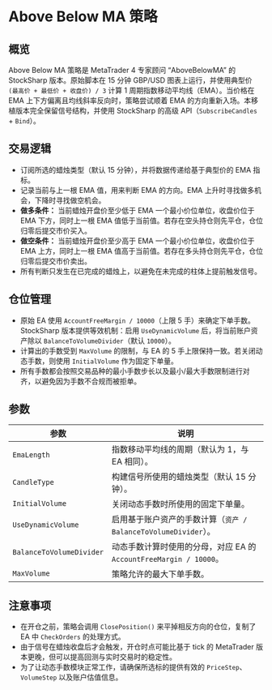 # Above Below MA 策略

## 概览
Above Below MA 策略是 MetaTrader 4 专家顾问 “AboveBelowMA” 的 StockSharp 版本。原始脚本在 15 分钟 GBP/USD 图表上运行，并使用典型价 `(最高价 + 最低价 + 收盘价) / 3` 计算 1 周期指数移动平均线（EMA）。当价格在 EMA 上下方偏离且均线斜率反向时，策略尝试顺着 EMA 的方向重新入场。本移植版本完全保留信号结构，并使用 StockSharp 的高级 API（`SubscribeCandles` + `Bind`）。

## 交易逻辑
- 订阅所选的蜡烛类型（默认 15 分钟），并将数据传递给基于典型价的 EMA 指标。
- 记录当前与上一根 EMA 值，用来判断 EMA 的方向。EMA 上升时寻找做多机会，下降时寻找做空机会。
- **做多条件：** 当前蜡烛开盘价至少低于 EMA 一个最小价位单位，收盘价位于 EMA 下方，同时上一根 EMA 值低于当前值。若存在空头持仓则先平仓，仓位归零后提交市价买入。
- **做空条件：** 当前蜡烛开盘价至少高于 EMA 一个最小价位单位，收盘价位于 EMA 上方，同时上一根 EMA 值高于当前值。若存在多头持仓则先平仓，仓位归零后提交市价卖出。
- 所有判断只发生在已完成的蜡烛上，以避免在未完成的柱体上提前触发信号。

## 仓位管理
- 原始 EA 使用 `AccountFreeMargin / 10000`（上限 5 手）来确定下单手数。StockSharp 版本提供等效机制：启用 `UseDynamicVolume` 后，将当前账户资产除以 `BalanceToVolumeDivider`（默认 `10000`）。
- 计算出的手数受到 `MaxVolume` 的限制，与 EA 的 5 手上限保持一致。若关闭动态手数，则使用 `InitialVolume` 作为固定下单量。
- 所有手数都会按照交易品种的最小手数步长以及最小/最大手数限制进行对齐，以避免因为手数不合规而被拒单。

## 参数
| 参数 | 说明 |
|------|------|
| `EmaLength` | 指数移动平均线的周期（默认为 1，与 EA 相同）。 |
| `CandleType` | 构建信号所使用的蜡烛类型（默认 15 分钟）。 |
| `InitialVolume` | 关闭动态手数时所使用的固定下单量。 |
| `UseDynamicVolume` | 启用基于账户资产的手数计算（`资产 / BalanceToVolumeDivider`）。 |
| `BalanceToVolumeDivider` | 动态手数计算时使用的分母，对应 EA 的 `AccountFreeMargin / 10000`。 |
| `MaxVolume` | 策略允许的最大下单手数。 |

## 注意事项
- 在开仓之前，策略会调用 `ClosePosition()` 来平掉相反方向的仓位，复制了 EA 中 `CheckOrders` 的处理方式。
- 由于信号在蜡烛收盘后才会触发，开仓时点可能比基于 tick 的 MetaTrader 版本更晚，但可以提高回测与实时交易时的稳定性。
- 为了让动态手数模块正常工作，请确保所选标的提供有效的 `PriceStep`、`VolumeStep` 以及账户估值信息。
